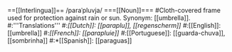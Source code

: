 ==[[Interlingua]]==
/paraˈpluvja/
===[[Noun]]===
#Cloth-covered frame used for protection against rain or sun. Synonym: [[umbrella]].
#:'''Translations'''
#:*[[Dutch]]: [[paraplu]], [[regenscherm]]
#:*[[English]]: [[umbrella]]
#:*[[French]]: [[parapluie]]
#:*[[Portuguese]]: [[guarda-chuva]], [[sombrinha]]
#:*[[Spanish]]: [[paraguas]]